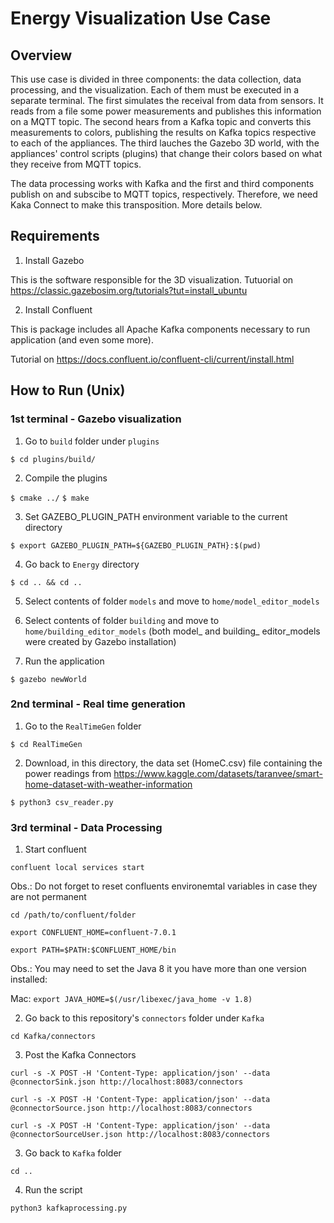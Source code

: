 # Energy Visualization Use Case

## Overview

This use case is divided in three components: the data collection, data processing, and the visualization. Each of them must be executed in a separate terminal. The first simulates the receival from data from sensors. It reads from a file some power measurements and publishes this information on a MQTT topic. The second hears from a Kafka topic and converts this measurements to colors, publishing the results on Kafka topics respective to each of the appliances. The third lauches the Gazebo 3D world, with the appliances' control scripts (plugins) that change their colors based on what they receive from MQTT topics. 

The data processing works with Kafka and the first and third components publish on and subscibe to MQTT topics, respectively. Therefore, we need Kaka Connect to make this transposition. More details below. 

## Requirements

1. Install Gazebo 

This is the software responsible for the 3D visualization. Tutuorial on https://classic.gazebosim.org/tutorials?tut=install_ubuntu

2. Install Confluent

This is package includes all Apache Kafka components necessary to run application (and even some more).  

Tutorial on https://docs.confluent.io/confluent-cli/current/install.html

## How to Run (Unix)

### 1st terminal - Gazebo visualization

1. Go to `build` folder under `plugins`

`$ cd plugins/build/`

2. Compile the plugins 

`$ cmake ../`
`$ make`

3. Set GAZEBO_PLUGIN_PATH environment variable to the current directory

`$ export GAZEBO_PLUGIN_PATH=${GAZEBO_PLUGIN_PATH}:$(pwd)`

4. Go back to `Energy` directory 

`$ cd .. && cd ..`

5. Select contents of folder `models` and move to `home/model_editor_models` 

6. Select contents of folder `building` and move to `home/building_editor_models` (both model_ and building_ editor_models were created by Gazebo installation)

6. Run the application

`$ gazebo newWorld`

### 2nd terminal - Real time generation

1. Go to the `RealTimeGen` folder

`$ cd RealTimeGen`

2. Download, in this directory, the data set (HomeC.csv) file containing the power readings from https://www.kaggle.com/datasets/taranvee/smart-home-dataset-with-weather-information

`$ python3 csv_reader.py`


### 3rd terminal - Data Processing

1. Start confluent 

`confluent local services start`

Obs.: Do not forget to reset confluents environemtal variables in case they are not permanent

`cd /path/to/confluent/folder`

`export CONFLUENT_HOME=confluent-7.0.1`

`export PATH=$PATH:$CONFLUENT_HOME/bin`

Obs.: You may need to set the Java 8 it you have more than one version installed:

Mac: `export JAVA_HOME=$(/usr/libexec/java_home -v 1.8)`

2. Go back to this repository's `connectors` folder under `Kafka` 

`cd Kafka/connectors`

3. Post the Kafka Connectors 

`curl -s -X POST -H 'Content-Type: application/json' --data @connectorSink.json http://localhost:8083/connectors`

`curl -s -X POST -H 'Content-Type: application/json' --data @connectorSource.json http://localhost:8083/connectors`

`curl -s -X POST -H 'Content-Type: application/json' --data @connectorSourceUser.json http://localhost:8083/connectors`

3. Go back to `Kafka` folder 

`cd ..`

4. Run the script

`python3 kafkaprocessing.py`
